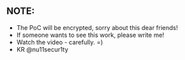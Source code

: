 ## NOTE:
- The PoC will be encrypted, sorry about this dear friends! 
- If someone wants to see this work, please write me!
- Watch the video - carefully. =)
- KR @nu11secur1ty
